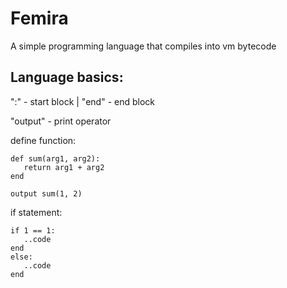 # Femira

A simple programming language that compiles into vm bytecode

## Language basics:

":" - start block |
"end" - end block

"output" - print operator

define function:

```
def sum(arg1, arg2):
   return arg1 + arg2
end

output sum(1, 2)
```

if statement:

```
if 1 == 1:
   ..code
end
else:
   ..code
end
```
